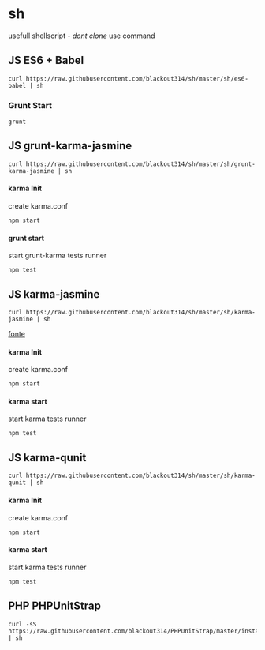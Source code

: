 # sh

usefull shellscript - *dont clone* use command

## JS ES6 + Babel

```
curl https://raw.githubusercontent.com/blackout314/sh/master/sh/es6-babel | sh
```

### Grunt Start

```
grunt
```

## JS grunt-karma-jasmine

```
curl https://raw.githubusercontent.com/blackout314/sh/master/sh/grunt-karma-jasmine | sh
```

#### karma Init

create karma.conf

```
npm start 
```

#### grunt start

start grunt-karma tests runner

```
npm test
```


## JS karma-jasmine

```
curl https://raw.githubusercontent.com/blackout314/sh/master/sh/karma-jasmine | sh
```
[fonte](http://www.bradoncode.com/blog/2015/02/27/karma-tutorial/)

#### karma Init

create karma.conf

```
npm start 
```

#### karma start

start karma tests runner

```
npm test
```

## JS karma-qunit

```
curl https://raw.githubusercontent.com/blackout314/sh/master/sh/karma-qunit | sh
```

#### karma Init

create karma.conf

```
npm start 
```

#### karma start

start karma tests runner

```
npm test
```

## PHP PHPUnitStrap

```
curl -sS https://raw.githubusercontent.com/blackout314/PHPUnitStrap/master/install | sh

```
